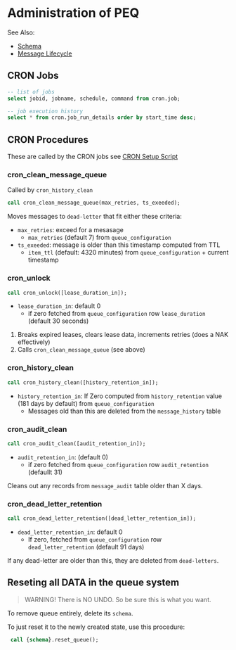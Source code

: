 # Administration of PEQ

See Also:
* [Schema](./SCHEMA.md)
* [Message Lifecycle](./MESSAGE_LIFECYCLE.md)

## CRON Jobs

```sql
-- list of jobs
select jobid, jobname, schedule, command from cron.job;

-- job execution history
select * from cron.job_run_details order by start_time desc;
```

## CRON Procedures

These are called by the CRON jobs see [CRON Setup Script](../data/sql/800_Cron_Setup.sql)

### cron_clean_message_queue

Called by `cron_history_clean`

```sql
call cron_clean_message_queue(max_retries, ts_exeeded);
```

Moves messages to `dead-letter` that fit either these criteria:

- `max_retries`: exceed for a mesasage
    - `max_retries` (default 7) from `queue_configuration`
- `ts_exeeded`: message is older than this timestamp computed from TTL
  - `item_ttl` (default: 4320 minutes) from `queue_configuration` + current timestamp



### cron_unlock

```sql
call cron_unlock([lease_duration_in]);
```

- `lease_duration_in`: default 0
  - if zero fetched from `queue_configuration` row `lease_duration` (default 30 seconds)

1. Breaks expired leases, clears lease data, increments retries (does a NAK effectively)
2. Calls `cron_clean_message_queue` (see above)

### cron_history_clean

```sql
call cron_history_clean([history_retention_in]);
```
* `history_retention_in`: If Zero computed from `history_retention` value (181 days by default) from `queue_configuration`
   - Messages old than this are deleted from the `message_history` table


### cron_audit_clean

```sql
call cron_audit_clean([audit_retention_in]);
```

- `audit_retention_in`: (default 0)
  - if zero fetched from `queue_configuration` row `audit_retention` (defaullt 31)

Cleans out any records from `message_audit` table older than X days.

### cron_dead_letter_retention

```sql
call cron_dead_letter_retention([dead_letter_retention_in]);
```

* `dead_letter_retention_in`: default 0
   - If zero, fetched from `queue_configuration` row `dead_letter_retention` (default 91 days)

If any dead-letter are older than this, they are deleted from `dead-letters`.

## Reseting all DATA in the queue system

> WARNING! There is NO UNDO. So be sure this is what you want.

To remove queue entirely, delete its `schema`. 

To just reset it to the newly created state, use this procedure:

```sql
 call {schema}.reset_queue();
```

